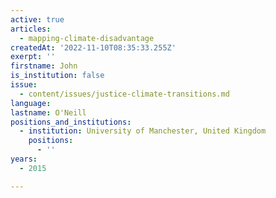```yaml
---
active: true
articles:
  - mapping-climate-disadvantage
createdAt: '2022-11-10T08:35:33.255Z'
exerpt: ''
firstname: John
is_institution: false
issue:
  - content/issues/justice-climate-transitions.md
language:
lastname: O'Neill
positions_and_institutions:
  - institution: University of Manchester, United Kingdom
    positions:
      - ''
years:
  - 2015

---
```

